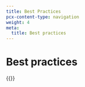 ```yaml
---
title: Best Practices
pcx-content-type: navigation
weight: 4
meta:
  title: Best practices
---
```


# Best practices

{{<directory-listing>}}
